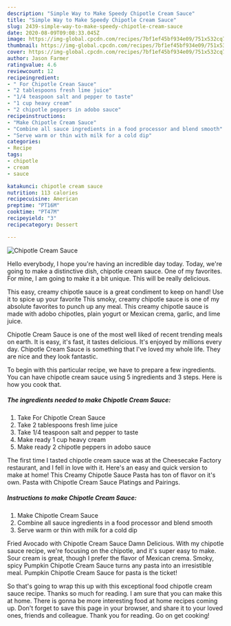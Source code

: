 ```yaml
---
description: "Simple Way to Make Speedy Chipotle Cream Sauce"
title: "Simple Way to Make Speedy Chipotle Cream Sauce"
slug: 2439-simple-way-to-make-speedy-chipotle-cream-sauce
date: 2020-08-09T09:08:33.045Z
image: https://img-global.cpcdn.com/recipes/7bf1ef45bf934e09/751x532cq70/chipotle-cream-sauce-recipe-main-photo.jpg
thumbnail: https://img-global.cpcdn.com/recipes/7bf1ef45bf934e09/751x532cq70/chipotle-cream-sauce-recipe-main-photo.jpg
cover: https://img-global.cpcdn.com/recipes/7bf1ef45bf934e09/751x532cq70/chipotle-cream-sauce-recipe-main-photo.jpg
author: Jason Farmer
ratingvalue: 4.6
reviewcount: 12
recipeingredient:
- " For Chipotle Crean Sauce"
- "2 tablespoons fresh lime juice"
- "1/4 teaspoon salt and pepper to taste"
- "1 cup heavy cream"
- "2 chipotle peppers in adobo sauce"
recipeinstructions:
- "Make Chipotle Cream Sauce"
- "Combine all sauce ingredients in a food processor and blend smooth"
- "Serve warm or thin with milk for a cold dip"
categories:
- Recipe
tags:
- chipotle
- cream
- sauce

katakunci: chipotle cream sauce 
nutrition: 113 calories
recipecuisine: American
preptime: "PT16M"
cooktime: "PT47M"
recipeyield: "3"
recipecategory: Dessert

---
```



![Chipotle Cream Sauce](https://img-global.cpcdn.com/recipes/7bf1ef45bf934e09/751x532cq70/chipotle-cream-sauce-recipe-main-photo.jpg)

Hello everybody, I hope you're having an incredible day today. Today, we're going to make a distinctive dish, chipotle cream sauce. One of my favorites. For mine, I am going to make it a bit unique. This will be really delicious.

This easy, creamy chipotle sauce is a great condiment to keep on hand! Use it to spice up your favorite This smoky, creamy chipotle sauce is one of my absolute favorites to punch up any meal. This creamy chipotle sauce is made with adobo chipotles, plain yogurt or Mexican crema, garlic, and lime juice.

Chipotle Cream Sauce is one of the most well liked of recent trending meals on earth. It is easy, it's fast, it tastes delicious. It's enjoyed by millions every day. Chipotle Cream Sauce is something that I've loved my whole life. They are nice and they look fantastic.


To begin with this particular recipe, we have to prepare a few ingredients. You can have chipotle cream sauce using 5 ingredients and 3 steps. Here is how you cook that.

<!--inarticleads1-->

##### The ingredients needed to make Chipotle Cream Sauce:

1. Take  For Chipotle Crean Sauce
1. Take 2 tablespoons fresh lime juice
1. Take 1/4 teaspoon salt and pepper to taste
1. Make ready 1 cup heavy cream
1. Make ready 2 chipotle peppers in adobo sauce


The first time I tasted chipotle cream sauce was at the Cheesecake Factory restaurant, and I fell in love with it. Here&#39;s an easy and quick version to make at home! This Creamy Chipotle Sauce Pasta has ton of flavor on it&#39;s own. Pasta with Chipotle Cream Sauce Platings and Pairings. 

<!--inarticleads2-->

##### Instructions to make Chipotle Cream Sauce:

1. Make Chipotle Cream Sauce
1. Combine all sauce ingredients in a food processor and blend smooth
1. Serve warm or thin with milk for a cold dip


Fried Avocado with Chipotle Cream Sauce Damn Delicious. With my chipotle sauce recipe, we&#39;re focusing on the chipotle, and it&#39;s super easy to make. Sour cream is great, though I prefer the flavor of Mexican crema. Smoky, spicy Pumpkin Chipotle Cream Sauce turns any pasta into an irresistible meal. Pumpkin Chipotle Cream Sauce for pasta is the ticket! 

So that's going to wrap this up with this exceptional food chipotle cream sauce recipe. Thanks so much for reading. I am sure that you can make this at home. There is gonna be more interesting food at home recipes coming up. Don't forget to save this page in your browser, and share it to your loved ones, friends and colleague. Thank you for reading. Go on get cooking!

